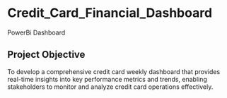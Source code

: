 # Credit_Card_Financial_Dashboard
PowerBi Dashboard

## Project Objective
To develop a comprehensive credit
card weekly dashboard that
provides real-time insights into key
performance metrics and trends,
enabling stakeholders to monitor
and analyze credit card operations
effectively.
